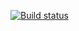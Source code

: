 [![Build status](https://ci.appveyor.com/api/projects/status/8q7fvrwn5pk8s07s?svg=true)](https://ci.appveyor.com/project/etoponyatno/patternstestmode)
